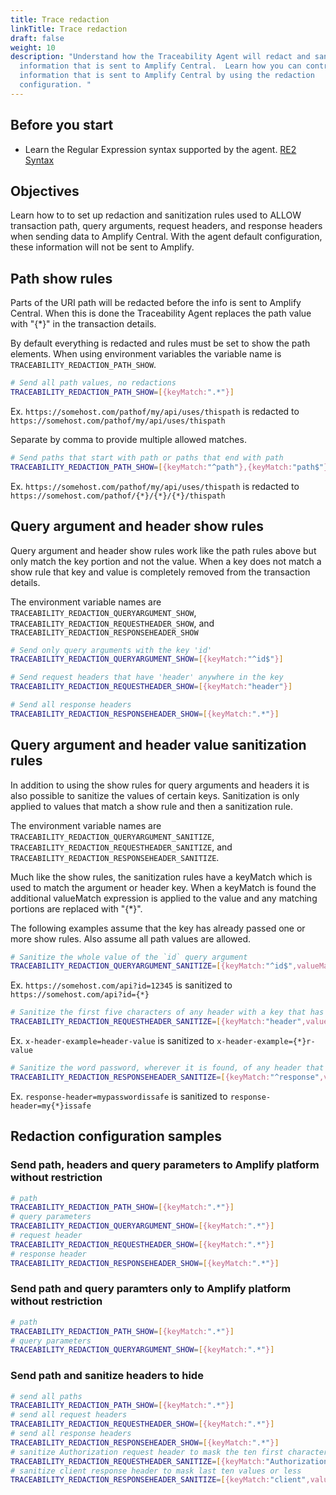 ```yaml
---
title: Trace redaction
linkTitle: Trace redaction
draft: false
weight: 10
description: "Understand how the Traceability Agent will redact and sanitize
  information that is sent to Amplify Central.  Learn how you can control the
  information that is sent to Amplify Central by using the redaction
  configuration. "
---
```

## Before you start

* Learn the Regular Expression syntax supported by the agent. [RE2 Syntax](https://github.com/google/re2/wiki/Syntax)

## Objectives

Learn how to to set up redaction and sanitization rules used to ALLOW transaction path, query arguments, request headers, and response headers when sending data to Amplify Central. With the agent default configuration, these information will not be sent to Amplify.

## Path show rules

Parts of the URI path will be redacted before the info is sent to Amplify Central. When this is done the Traceability Agent replaces the path value with "{*}" in the transaction details.

By default everything is redacted and rules must be set to show the path elements. When using environment variables the variable name is `TRACEABILITY_REDACTION_PATH_SHOW`.

```bash
# Send all path values, no redactions
TRACEABILITY_REDACTION_PATH_SHOW=[{keyMatch:".*"}]
```

Ex. `https://somehost.com/pathof/my/api/uses/thispath` is redacted to `https://somehost.com/pathof/my/api/uses/thispath`

Separate by comma to provide multiple allowed matches.

```bash
# Send paths that start with path or paths that end with path
TRACEABILITY_REDACTION_PATH_SHOW=[{keyMatch:"^path"},{keyMatch:"path$"}]
```

Ex. `https://somehost.com/pathof/my/api/uses/thispath` is redacted to `https://somehost.com/pathof/{*}/{*}/{*}/thispath`

## Query argument and header show rules

Query argument and header show rules work like the path rules above but only match the key portion and not the value. When a key does not match a show rule that key and value is completely removed from the transaction details.

The environment variable names are `TRACEABILITY_REDACTION_QUERYARGUMENT_SHOW`, `TRACEABILITY_REDACTION_REQUESTHEADER_SHOW`, and `TRACEABILITY_REDACTION_RESPONSEHEADER_SHOW`

```bash
# Send only query arguments with the key 'id'
TRACEABILITY_REDACTION_QUERYARGUMENT_SHOW=[{keyMatch:"^id$"}]

# Send request headers that have 'header' anywhere in the key
TRACEABILITY_REDACTION_REQUESTHEADER_SHOW=[{keyMatch:"header"}]

# Send all response headers
TRACEABILITY_REDACTION_RESPONSEHEADER_SHOW=[{keyMatch:".*"}]
```

## Query argument and header value sanitization rules

In addition to using the show rules for query arguments and headers it is also possible to sanitize the values of certain keys.  Sanitization is only applied to values that match a show rule and then a sanitization rule.

The environment variable names are `TRACEABILITY_REDACTION_QUERYARGUMENT_SANITIZE`, `TRACEABILITY_REDACTION_REQUESTHEADER_SANITIZE`, and `TRACEABILITY_REDACTION_RESPONSEHEADER_SANITIZE`.

Much like the show rules, the sanitization rules have a keyMatch which is used to match the argument or header key.  When a keyMatch is found the additional valueMatch expression is applied to the value and any matching portions are replaced with "{*}".

The following examples assume that the key has already passed one or more show rules. Also assume all path values are allowed.

```bash
# Sanitize the whole value of the `id` query argument
TRACEABILITY_REDACTION_QUERYARGUMENT_SANITIZE=[{keyMatch:"^id$",valueMatch:".*"}]
```

Ex. `https://somehost.com/api?id=12345` is sanitized to `https://somehost.com/api?id={*}`

```bash
# Sanitize the first five characters of any header with a key that has 'header' in it
TRACEABILITY_REDACTION_REQUESTHEADER_SANITIZE=[{keyMatch:"header",valueMatch:"^.*{0,5}"}]
```

Ex. `x-header-example=header-value` is sanitized to `x-header-example={*}r-value`

```bash
# Sanitize the word password, wherever it is found, of any header that starts with 'response'
TRACEABILITY_REDACTION_RESPONSEHEADER_SANITIZE=[{keyMatch:"^response",valueMatch:"password"}]
```

Ex. `response-header=mypasswordissafe` is sanitized to `response-header=my{*}issafe`

## Redaction configuration samples

### Send path, headers and query parameters to Amplify platform without restriction

```bash
# path
TRACEABILITY_REDACTION_PATH_SHOW=[{keyMatch:".*"}]
# query parameters
TRACEABILITY_REDACTION_QUERYARGUMENT_SHOW=[{keyMatch:".*"}]
# request header
TRACEABILITY_REDACTION_REQUESTHEADER_SHOW=[{keyMatch:".*"}]
# response header
TRACEABILITY_REDACTION_RESPONSEHEADER_SHOW=[{keyMatch:".*"}]
```

### Send path and query paramters only to Amplify platform without restriction

```bash
# path
TRACEABILITY_REDACTION_PATH_SHOW=[{keyMatch:".*"}]
# query parameters
TRACEABILITY_REDACTION_QUERYARGUMENT_SHOW=[{keyMatch:".*"}]
```

### Send path and sanitize headers to hide

```bash
# send all paths
TRACEABILITY_REDACTION_PATH_SHOW=[{keyMatch:".*"}]
# send all request headers
TRACEABILITY_REDACTION_REQUESTHEADER_SHOW=[{keyMatch:".*"}]
# send all response headers
TRACEABILITY_REDACTION_RESPONSEHEADER_SHOW=[{keyMatch:".*"}]
# sanitize Authorization request header to mask the ten first characters or less
TRACEABILITY_REDACTION_REQUESTHEADER_SANITIZE=[{keyMatch:"Authorization",valueMatch:"^.*{0,10}"}]
# sanitize client response header to mask last ten values or less
TRACEABILITY_REDACTION_RESPONSEHEADER_SANITIZE=[{keyMatch:"client",valueMatch:".{0,10}$"}]
```
